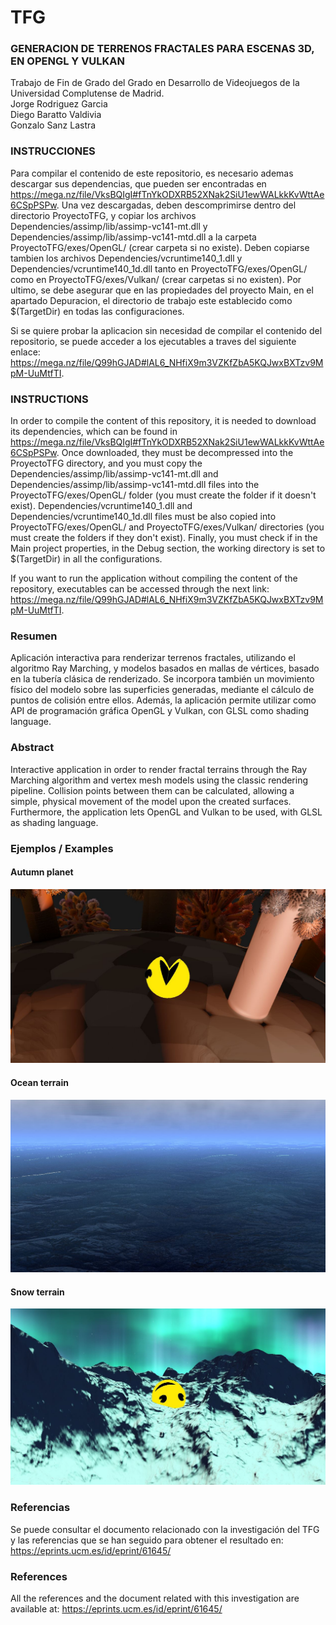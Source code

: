 # TFG

### GENERACION DE TERRENOS FRACTALES PARA ESCENAS 3D, EN OPENGL Y VULKAN
Trabajo de Fin de Grado del Grado en Desarrollo de Videojuegos de la Universidad Complutense de Madrid.   
Jorge Rodriguez Garcia    
Diego Baratto Valdivia   
Gonzalo Sanz Lastra   

### INSTRUCCIONES
Para compilar el contenido de este repositorio, es necesario ademas descargar sus dependencias,
que pueden ser encontradas en https://mega.nz/file/VksBQIgI#fTnYkODXRB52XNak2SiU1ewWALkkKvWttAe6CSpPSPw.
Una vez descargadas, deben descomprimirse dentro del directorio ProyectoTFG, y copiar los archivos
Dependencies/assimp/lib/assimp-vc141-mt.dll y Dependencies/assimp/lib/assimp-vc141-mtd.dll a la carpeta
ProyectoTFG/exes/OpenGL/ (crear carpeta si no existe). Deben copiarse tambien los archivos Dependencies/vcruntime140_1.dll y
Dependencies/vcruntime140_1d.dll tanto en ProyectoTFG/exes/OpenGL/ como en ProyectoTFG/exes/Vulkan/ (crear carpetas si no existen).
Por ultimo, se debe asegurar que en las propiedades del proyecto Main, en el apartado Depuracion, el
directorio de trabajo este establecido como $(TargetDir) en todas las configuraciones.

Si se quiere probar la aplicacion sin necesidad de compilar el contenido del repositorio, se puede acceder
a los ejecutables a traves del siguiente enlace: https://mega.nz/file/Q99hGJAD#lAL6_NHfiX9m3VZKfZbA5KQJwxBXTzv9MpM-UuMtfTI.


### INSTRUCTIONS
In order to compile the content of this repository, it is needed to download its dependencies,
which can be found in https://mega.nz/file/VksBQIgI#fTnYkODXRB52XNak2SiU1ewWALkkKvWttAe6CSpPSPw.
Once downloaded, they must be decompressed into the ProyectoTFG directory, and you must copy the
Dependencies/assimp/lib/assimp-vc141-mt.dll and Dependencies/assimp/lib/assimp-vc141-mtd.dll files into the
ProyectoTFG/exes/OpenGL/ folder (you must create the folder if it doesn't exist). Dependencies/vcruntime140_1.dll and Dependencies/vcruntime140_1d.dll files
must be also copied into ProyectoTFG/exes/OpenGL/ and ProyectoTFG/exes/Vulkan/ directories (you must create the folders if they don't exist).
Finally, you must check if in the Main project properties, in the Debug section,
the working directory is set to $(TargetDir) in all the configurations.

If you want to run the application without compiling the content of the repository, executables can be accessed through
the next link: https://mega.nz/file/Q99hGJAD#lAL6_NHfiX9m3VZKfZbA5KQJwxBXTzv9MpM-UuMtfTI.

### Resumen
Aplicación interactiva para renderizar terrenos fractales, utilizando el algoritmo Ray Marching, y modelos basados en mallas de vértices, basado en la tubería clásica de renderizado. Se incorpora también un movimiento físico del modelo sobre las superficies generadas, mediante el cálculo de puntos de colisión entre ellos. Además, la aplicación permite utilizar como API de programación gráfica OpenGL y Vulkan, con GLSL como shading language.

### Abstract
Interactive application in order to render fractal terrains through the Ray Marching algorithm and vertex mesh models using the classic rendering pipeline. Collision points between them can be calculated, allowing a simple, physical movement of the model upon the created surfaces. Furthermore, the application lets OpenGL and Vulkan to be used, with GLSL as shading language.

### Ejemplos / Examples

#### Autumn planet
![Autumn](readmeAssets/autumn.png)

#### Ocean terrain
![Ocean](readmeAssets/ocean.png)

#### Snow terrain
![Snow](readmeAssets/snow.png)

### Referencias
Se puede consultar el documento relacionado con la investigación del TFG y las referencias que se han seguido para obtener el resultado en: https://eprints.ucm.es/id/eprint/61645/

### References
All the references and the document related with this investigation are available at: https://eprints.ucm.es/id/eprint/61645/
